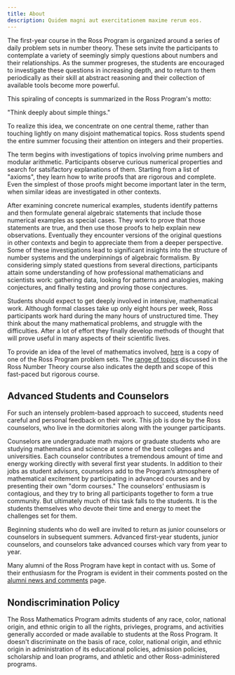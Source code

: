 ```yaml
---
title: About
description: Quidem magni aut exercitationem maxime rerum eos.
---
```


The first-year course in the Ross Program is organized around a series of daily problem sets in number theory. These sets invite the participants to contemplate a variety of seemingly simply questions about numbers and their relationships. As the summer progreses, the students are encouraged to investigate these questions in increasing depth, and to return to them periodically as their skill at abstract reasoning and their collection of available tools become more powerful.

This spiraling of concepts is summarized in the Ross Program's motto:

"Think deeply about simple things."

To realize this idea, we concentrate on one central theme, rather than touching lightly on many disjoint mathematical topics. Ross students spend the entire summer focusing their attention on integers and their properties.

The term begins with investigations of topics involving prime numbers and modular arithmetic. Participants observe curious numerical properties and search for satsifactory explanations of them. Starting from a list of "axioms", they learn how to write proofs that are rigorous and complete. Even the simplest of those proofs might become important later in the term, when similar ideas are investigated in other contexts.

After examining concrete numerical examples, students identify patterns and then formulate general algebraic statements that include those numerical examples as special cases. They work to prove that those statements are true, and then use those proofs to help explain new observations. Eventually they encounter versions of the original questions in other contexts and begin to appreciate them from a deeper perspective. Some of these investigations lead to significant insights into the structure of number systems and the underpinnings of algebraic formalism. By considering simply stated questions from several directions, participants attain some understanding of how professional mathematicians and scientists work: gathering data, looking for patterns and analogies, making conjectures, and finally testing and proving those conjectures.

Students should expect to get deeply involved in intensive, mathematical work. Although formal classes take up only eight hours per week, Ross participants work hard during the many hours of unstructured time. They think about the many mathematical problems, and struggle with the difficulties. After a lot of effort they finally develop methods of thought that will prove useful in many aspects of their scientific lives.

To provide an idea of the level of mathematics involved, [here](http://u.osu.edu/rossmath/files/2014/08/set02.web-19zutzo.pdf) is a copy of one of the Ross Program problem sets. The [range of topics](students/course-topics) discussed in the Ross Number Theory course also indicates the depth and scope of this fast-paced but rigorous course.

## Advanced Students and Counselors

For such an intensely problem-based approach to succeed, students need careful and personal feedback on their work. This job is done by the Ross counselors, who live in the dormitories along with the younger participants.

Counselors are undergraduate math majors or graduate students who are studying mathematics and science at some of the best colleges and universities. Each counselor contributes a tremendous amount of time and energy working directly with several first year students. In addition to their jobs as student advisors, counselors add to the Program’s atmosphere of mathematical excitement by participating in advanced courses and by presenting their own "dorm courses." The counselors' enthusiasm is contagious, and they try to bring all participants together to form a true community. But ultimately much of this task falls to the students. It is the students themselves who devote their time and energy to meet the challenges set for them.

Beginning students who do well are invited to return as junior counselors or counselors in subsequent summers. Advanced first-year students, junior counselors, and counselors take advanced courses which vary from year to year.

Many alumni of the Ross Program have kept in contact with us. Some of their enthusiasm for the Program is evident in their comments posted on the [alumni news and comments](alumni/news) page.

## Nondiscrimination Policy

The Ross Mathematics Program admits students of any race, color, national origin, and ethnic origin to all the rights, privleges, programs, and activities generally accorded or made available to students at the Ross Program. It doesn't discriminate on the basis of race, color, national origin, and ethnic origin in administration of its educational policies, admission policies, scholarship and loan programs, and athletic and other Ross-administered programs.